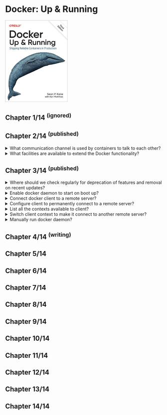 # Docker: Up & Running
<img src="../../../covers/9781098131821.jpg" width="200"/>

## Chapter 1/14 <sup>(ignored)</sup>


## Chapter 2/14 <sup>(published)</sup>

<details>
<summary>What communication channel is used by containers to talk to each other?</summary>

> Docker allocates the private subnet from an unused RFC 1918 private subnet
> block. It detects which network blocks are unused on the host and allocates
> one of those to the virtual network. That is bridged to the host’s local
> network through an interface on the server called `docker0`. This means that,
> by default, all of the containers are on a network together and can talk to
> each other directly. But to get to the host or the outside world, they go
> over the `docker0` virtual bridge interface.
>
> ---
> **Resources**
> - Docker: Up & Running - Chapter 2

> **References**
> ---
</details>

<details>
<summary>What facilities are available to extend the Docker functionality?</summary>

> There is a wide ecosystem of tools to either improve or augment Docker’s
> functionality. Some good production tools leverage the Docker API, like
> **Prometheus** for monitoring and **Ansible** for simple orchestration.
> Others leverage Docker’s plugin architecture.
>
> **Plugins** are executable programs that conform to a specification for
> receiving and returning data to Docker.
>
> ---
> **Resources**
> - Docker: Up & Running - Chapter 2
> ---
> **References**
> ---
</details>

## Chapter 3/14 <sup>(published)</sup>

<details>
<summary>Where should we check regularly for deprecation of features and removal on recent updates?</summary>

> Some features may become deprecated on future releases. To see what has been
> tagged for deprecation and eventual removal, refer to the documentation.
>
> ---
> **Resources**
> - Docker: Up & Running - Chapter 3
> ---
> **References**
> - https://docs.docker.com - https://docs.docker.com/engine/deprecated/
---
</details>

<details>
<summary>Enable docker daemon to start on boot up?</summary>

> ```sh
> sudo systemctl enable --now docker
> ``````
>
> ---
> **Resources**
> - Docker: Up & Running - Chapter 3
> ---
> **References**
> ---
</details>

<details>
<summary>Connect docker client to a remote server?</summary>

> ```sh
> docker -H 10.0.0.10:12375 version
> ``````
>
> ---
> **Resources**
> - Docker: Up & Running - Chapter 3
> ---
> **References**
> ---
</details>

<details>
<summary>Configure client to permanently connect to a remote server?</summary>

> Passing in the IP address and port every time you want to run a Docker
> command, is not ideal, but luckily Docker can be set up to know about
> multiple Docker servers, using the `docker context` command.
>
> To start let’s check and see what context is currently in use.
>
> ```sh
> docker context create helpdesk --docker =tcp://10.0.0.10:12375
> ``````
>
> Take note of the entry that has an asterisk next to it, which designates
> the current context.
>
> ---
> **Resources**
> - Docker: Up & Running - Chapter 3
> ---
> **References**
> ---
</details>

<details>
<summary>List all the contexts available to client?</summary>

> ```sh
> docker context list
> ``````
>
> ---
> **Resources**
> - Docker: Up & Running - Chapter 3

> **References**
> ---
</details>

<details>
<summary>Switch client context to make it connect to another remote server?</summary>

> ```sh
> docker context use default
> ``````
>
> ---
> **Resources**
> - Docker: Up & Running - Chapter 3

> **References**
> ---
</details>

<details>
<summary>Manually run docker daemon?</summary>

> You’re not likely to have to start the Docker server yourself, but that’s
> what going on behind the scenes.
>
> ```sh
> sudo dockerd -H unix:///var/run/docker.sock --config-file /etc/docker/daemon.json
> ``````
>
> ---
> **Resources**
> - Docker: Up & Running - Chapter 3
> ---
> **References**
> ---
</details>

## Chapter 4/14 <sup>(writing)</sup>



## Chapter 5/14
## Chapter 6/14
## Chapter 7/14
## Chapter 8/14
## Chapter 9/14
## Chapter 10/14
## Chapter 11/14
## Chapter 12/14
## Chapter 13/14
## Chapter 14/14
